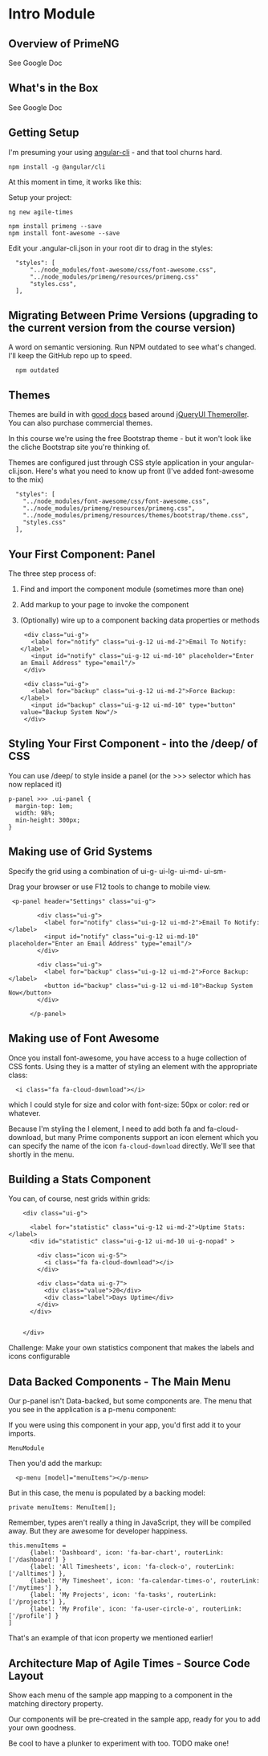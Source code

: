 # Intro Module

## Overview of PrimeNG

See Google Doc

## What's in the Box

See Google Doc

## Getting Setup

I'm presuming your using [angular-cli](https://github.com/angular/angular-cli) - and that tool churns hard.

    npm install -g @angular/cli

At this moment in time, it works like this:

Setup your project:

    ng new agile-times
    
    npm install primeng --save
    npm install font-awesome --save

Edit your .angular-cli.json in your root dir to drag in the styles:
    
      "styles": [
          "../node_modules/font-awesome/css/font-awesome.css",
          "../node_modules/primeng/resources/primeng.css"
          "styles.css",
      ],    
      

## Migrating Between Prime Versions (upgrading to the current version from the course version)

A word on semantic versioning. Run NPM outdated to see what's changed. I'll keep the GitHub repo up to speed.

      npm outdated

## Themes

Themes are build in with [good docs](https://www.primefaces.org/primeng/#/theming) based around [jQueryUI Themeroller](https://jqueryui.com/themeroller/). You can also purchase commercial themes.

In this course we're using the free Bootstrap theme - but it won't look like the cliche Bootstrap site you're thinking of. 
 
Themes are configured just through CSS style application in your angular-cli.json. Here's what you need to know up front (I've added font-awesome to the mix)

      "styles": [
        "../node_modules/font-awesome/css/font-awesome.css",
        "../node_modules/primeng/resources/primeng.css",
        "../node_modules/primeng/resources/themes/bootstrap/theme.css",
        "styles.css"
      ],



## Your First Component: Panel

The three step process of:

1. Find and import the component module (sometimes more than one)
1. Add markup to your page to invoke the component
1. (Optionally) wire up to a component backing data properties or methods


      <p-panel header="Settings" class="ui-g">
      
        <div class="ui-g">
          <label for="notify" class="ui-g-12 ui-md-2">Email To Notify:</label>
          <input id="notify" class="ui-g-12 ui-md-10" placeholder="Enter an Email Address" type="email"/>
        </div>
      
        <div class="ui-g">
          <label for="backup" class="ui-g-12 ui-md-2">Force Backup:</label>
          <input id="backup" class="ui-g-12 ui-md-10" type="button" value="Backup System Now"/>
        </div>
      
      </p-panel>



## Styling Your First Component - into the /deep/ of CSS

You can use /deep/ to style inside a panel (or the >>> selector which has now replaced it)

    p-panel >>> .ui-panel {
      margin-top: 1em;
      width: 98%;
      min-height: 300px;
    }

## Making use of Grid Systems

Specify the grid using a combination of ui-g- ui-lg- ui-md- ui-sm-

Drag your browser or use F12 tools to change to mobile view.

     <p-panel header="Settings" class="ui-g">
          
            <div class="ui-g">
              <label for="notify" class="ui-g-12 ui-md-2">Email To Notify:</label>
              <input id="notify" class="ui-g-12 ui-md-10" placeholder="Enter an Email Address" type="email"/>
            </div>
          
            <div class="ui-g">
              <label for="backup" class="ui-g-12 ui-md-2">Force Backup:</label>
              <button id="backup" class="ui-g-12 ui-md-10">Backup System Now</button>
            </div>
          
          </p-panel>


## Making use of Font Awesome

Once you install font-awesome, you have access to a huge collection of CSS fonts. Using they is a matter of styling an element with the appropriate class:

      <i class="fa fa-cloud-download"></i>
      
which I could style for size and color with font-size: 50px or color: red or whatever.

Because I'm styling the I element, I need to add both fa and fa-cloud-download, but many Prime components support an icon element which you can specify the name of the icon `fa-cloud-download` directly. We'll see that shortly in the menu.


## Building a Stats Component

You can, of course, nest grids within grids:

        <div class="ui-g">
      
          <label for="statistic" class="ui-g-12 ui-md-2">Uptime Stats:</label>
          <div id="statistic" class="ui-g-12 ui-md-10 ui-g-nopad" >
      
            <div class="icon ui-g-5">
              <i class="fa fa-cloud-download"></i>
            </div>
      
            <div class="data ui-g-7">
              <div class="value">20</div>
              <div class="label">Days Uptime</div>
            </div>
          </div>
      
      
        </div>

Challenge: Make your own statistics component that makes the labels and icons configurable

## Data Backed Components - The Main Menu

Our p-panel isn't Data-backed, but some components are. The menu that you see in the application is a p-menu component:

If you were using this component in your app, you'd first add it to your imports. 

    MenuModule
    
Then you'd add the markup:    

      <p-menu [model]="menuItems"></p-menu>
      
But in this case, the menu is populated by a backing model:
 
    private menuItems: MenuItem[];
    
Remember, types aren't really a thing in JavaScript, they will be compiled away. But they are awesome for developer happiness.    
    
    this.menuItems = 
          {label: 'Dashboard', icon: 'fa-bar-chart', routerLink: ['/dashboard'] }
          {label: 'All Timesheets', icon: 'fa-clock-o', routerLink: ['/alltimes'] },
          {label: 'My Timesheet', icon: 'fa-calendar-times-o', routerLink: ['/mytimes'] },
          {label: 'My Projects', icon: 'fa-tasks', routerLink: ['/projects'] },
          {label: 'My Profile', icon: 'fa-user-circle-o', routerLink: ['/profile'] }          
    ]

That's an example of that icon property we mentioned earlier!


## Architecture Map of Agile Times - Source Code Layout

Show each menu of the sample app mapping to a component in the matching directory property.

Our components will be pre-created in the sample app, ready for you to add your own goodness.

Be cool to have a plunker to experiment with too. TODO make one!


